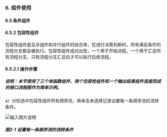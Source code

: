 ### 6. 组件使用

#### 6.5 条件组件

#### 6.5.2 包容性组件

包容性组件是互斥组件和并行组件的综合体，在进行决策判断时，所有满足条件的流程分支都会被执行。包容性组件成对出现，一个用于开始流程，一个用于汇总所有流程分支，只有流程分支汇总后才可以执行后续流程。

#### 6.5.2.1 操作步骤

##### 说明：本节使用了三个单函数组件、两个包容性组件和一个输出结果组件连接而成的接口流程图作为简单示例。

a）分别选中包容性组件所有顺序流，再单击未选择记录设置每一条顺序流的流转条件。

![输入图片说明](../../../../images/SoFlu%EF%BC%88%E5%90%8E%E7%AB%AF%EF%BC%89%E5%BC%80%E5%8F%91%E5%B9%B3%E5%8F%B0/1.%20%E6%9C%80%E6%96%B0%E7%89%88%E6%9C%AC%20-%20%E6%9B%B4%E6%96%B0%E6%97%A5%E6%9C%9F%20-%202022.10.08/6.%20%E7%BB%84%E4%BB%B6%E4%BD%BF%E7%94%A8/5.%20%E6%9D%A1%E4%BB%B6%E7%BB%84%E4%BB%B6/2-1.png)

##### 图2-1 设置每一条顺序流的流转条件
